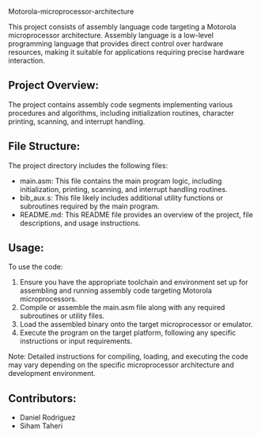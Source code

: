 Motorola-microprocessor-architecture

This project consists of assembly language code targeting a Motorola microprocessor architecture. Assembly language is a low-level programming language that provides direct control over hardware resources, making it suitable for applications requiring precise hardware interaction.

Project Overview:
-----------------

The project contains assembly code segments implementing various procedures and algorithms, including initialization routines, character printing, scanning, and interrupt handling.

File Structure:
----------------

The project directory includes the following files:

- main.asm: This file contains the main program logic, including initialization, printing, scanning, and interrupt handling routines.
- bib_aux.s: This file likely includes additional utility functions or subroutines required by the main program.
- README.md: This README file provides an overview of the project, file descriptions, and usage instructions.

Usage:
------

To use the code:

1. Ensure you have the appropriate toolchain and environment set up for assembling and running assembly code targeting Motorola microprocessors.
2. Compile or assemble the main.asm file along with any required subroutines or utility files.
3. Load the assembled binary onto the target microprocessor or emulator.
4. Execute the program on the target platform, following any specific instructions or input requirements.

Note: Detailed instructions for compiling, loading, and executing the code may vary depending on the specific microprocessor architecture and development environment.

Contributors:
-------------

- Daniel Rodriguez
- Siham Taheri
